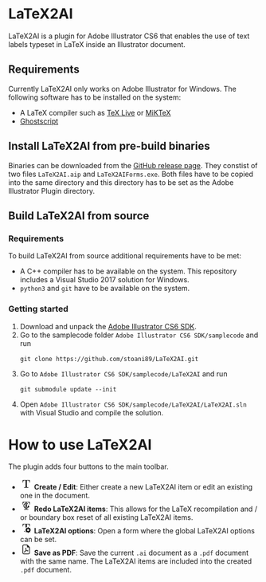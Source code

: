 # LaTeX2AI
LaTeX2AI is a plugin for Adobe Illustrator CS6 that enables the use of text labels typeset in LaTeX inside an Illustrator document.

## Requirements
Currently LaTeX2AI only works on Adobe Illustrator for Windows.
The following software has to be installed on the system:
- A LaTeX compiler such as [TeX Live](https://www.tug.org/texlive) or [MiKTeX](https://miktex.org)
- [Ghostscript](https://www.ghostscript.com)

## Install LaTeX2AI from pre-build binaries
Binaries can be downloaded from the [GitHub release page](https://github.com/stoani89/LaTeX2AI/releases).
They constist of two files `LaTeX2AI.aip` and `LaTeX2AIForms.exe`.
Both files have to be copied into the same directory and this directory has to be set as the Adobe Illustrator Plugin directory.

## Build LaTeX2AI from source

### Requirements
To build LaTeX2AI from source additional requirements have to be met:
- A C++ compiler has to be available on the system. This repository includes a Visual Studio 2017 solution for Windows.
- `python3` and `git` have to be available on the system.

### Getting started
1. Download and unpack the [Adobe Illustrator CS6 SDK](http://download.macromedia.com/pub/developer/illustrator/sdk/AI_CS6_SDK_Win_682.6.1.zip).
1. Go to the samplecode folder `Adobe Illustrator CS6 SDK/samplecode` and run
	```
	git clone https://github.com/stoani89/LaTeX2AI.git
	```
1. Go to `Adobe Illustrator CS6 SDK/samplecode/LaTeX2AI` and run
	```
	git submodule update --init
	```
1. Open `Adobe Illustrator CS6 SDK/samplecode/LaTeX2AI/LaTeX2AI.sln` with Visual Studio and compile the solution.


# How to use LaTeX2AI
The plugin adds four buttons to the main toolbar.

- ![Create / Edit](/l2a/resources/create_light.png) **Create / Edit**: Either create a new LaTeX2AI item or edit an existing one in the document.
- ![Redo items](/l2a/resources/redo_light.png) **Redo LaTeX2AI items**: This allows for the LaTeX recompilation and / or boundary box reset of all existing LaTeX2AI items.
- ![LaTeX2AI options](/l2a/resources/options_light.png) **LaTeX2AI options**: Open a form where the global LaTeX2AI options can be set.
- ![Save document as PDF](/l2a/resources/save_as_pdf_light.png) **Save as PDF**: Save the current `.ai` document as a `.pdf` document with the same name. The LaTeX2AI items are included into the created `.pdf` document.